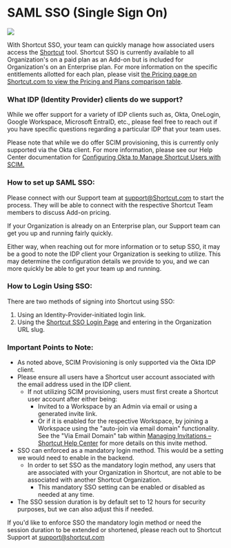 # SAML SSO (Single Sign On)

![](https://help.shortcut.com/hc/article_attachments/28594961134356)

With Shortcut SSO, your team can quickly manage how associated users access the [Shortcut](https://www.shortcut.com/) tool.  Shortcut SSO is currently available to all Organization's on a paid plan as an Add-on but is included for Organization's on an Enterprise plan. For more information on the specific entitlements allotted for each plan, please visit [the Pricing page on Shortcut.com to view the Pricing and Plans comparison table](https://www.shortcut.com/pricing#plan).

### What IDP (Identity Provider) clients do we support? <a href="#h_01j33e4636sdh644b3bpb0dz8w" id="h_01j33e4636sdh644b3bpb0dz8w"></a>

While we offer support for a variety of IDP clients such as, Okta, OneLogin, Google Workspace, Microsoft EntraID, etc., please feel free to reach out if you have specific questions regarding a particular IDP that your team uses.

Please note that while we do offer SCIM provisioning, this is currently only supported via the Okta client. For more information, please see our Help Center documentation for [Configuring Okta to Manage Shortcut Users with SCIM.](https://help.shortcut.com/hc/en-us/articles/12335315792788-Configuring-Okta-to-Manage-Shortcut-Users-with-SCIM)

### How to set up SAML SSO: <a href="#h_01j33ea1jkgs1t8q1hz0en8dan" id="h_01j33ea1jkgs1t8q1hz0en8dan"></a>

Please connect with our Support team at [support@Shortcut.com](mailto:support@Shortcut.com) to start the process. They will be able to connect with the respective Shortcut Team members to discuss Add-on pricing.

If your Organization is already on an Enterprise plan, our Support team can get you up and running fairly quickly.

Either way, when reaching out for more information or to setup SSO, it may be a good to note the IDP client your Organization is seeking to utilize. This may determine the configuration details we provide to you, and we can more quickly be able to get your team up and running.

### How to Login Using SSO: <a href="#h_01j33fffm4skzdr1t0mjhzaxsx" id="h_01j33fffm4skzdr1t0mjhzaxsx"></a>

There are two methods of signing into Shortcut using SSO:

1. Using an Identity-Provider-initiated login link.
2. Using the [Shortcut SSO Login Page](https://app.shortcut.com/sso) and entering in the Organization URL slug.

### Important Points to Note: <a href="#h_01j33f2fa4nxnw4twskkzhkr1q" id="h_01j33f2fa4nxnw4twskkzhkr1q"></a>

* As noted above, SCIM Provisioning is only supported via the Okta IDP client.
* Please ensure all users have a Shortcut user account associated with the email address used in the IDP client.
  * If not utilizing SCIM provisioning, users must first create a Shortcut user account after either being:
    * Invited to a Workspace by an Admin via email or using a generated invite link.
    * Or if it is enabled for the respective Workspace, by joining a Workspace using the "auto-join via email domain" functionality. See the "Via Email Domain" tab within [Managing Invitations – Shortcut Help Center](https://help.shortcut.com/hc/en-us/articles/360033599271-Managing-Invitations#heading-1) for more details on this invite method.
* SSO can enforced as a mandatory login method. This would be a setting we would need to enable in the backend.
  * In order to set SSO as the mandatory login method, any users that are associated with your Organization in Shortcut, are not able to be associated with another Shortcut Organization.
    * This mandatory SSO setting can be enabled or disabled as needed at any time.
* The SSO session duration is by default set to 12 hours for security purposes, but we can also adjust this if needed.&#x20;

If you'd like to enforce SSO the mandatory login method or need the session duration to be extended or shortened, please reach out to Shortcut Support at [support@shortcut.com](mailto:support@shortcut.com)
